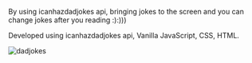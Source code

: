 By using icanhazdadjokes api, bringing jokes to the screen and you can change jokes after you reading :):)))

Developed using icanhazdadjokes api, Vanilla JavaScript, CSS, HTML.


![dadjokes](https://github.com/DolunayP/50Projects-25Days/assets/121766587/eedd8e19-974f-4203-9fc6-624a987fe57f)

